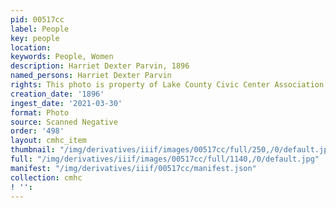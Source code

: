```yaml
---
pid: 00517cc
label: People
key: people
location: 
keywords: People, Women
description: Harriet Dexter Parvin, 1896
named_persons: Harriet Dexter Parvin
rights: This photo is property of Lake County Civic Center Association.
creation_date: '1896'
ingest_date: '2021-03-30'
format: Photo
source: Scanned Negative
order: '498'
layout: cmhc_item
thumbnail: "/img/derivatives/iiif/images/00517cc/full/250,/0/default.jpg"
full: "/img/derivatives/iiif/images/00517cc/full/1140,/0/default.jpg"
manifest: "/img/derivatives/iiif/00517cc/manifest.json"
collection: cmhc
! '': 
---
```

